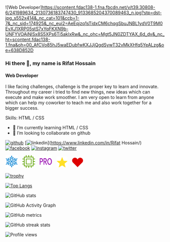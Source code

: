 ![Web Developer]https://scontent.fdac138-1.fna.fbcdn.net/v/t39.30808-6/241989634_2130736183747430_9133685204370089463_n.jpg?stp=dst-jpg_s552x414&_nc_cat=101&ccb=1-7&_nc_sid=174925&_nc_eui2=AeEqjzq1sTidxCM6chqgSbuJNBL1ydV0T9M0EvXJ1XRP05stS7xYqFKXN9b-UNFYVOAjNlSx8S5XPs6Ti5aklxRw&_nc_ohc=Mgt5JN0ZDTYAX_6d_dv&_nc_ht=scontent.fdac138-1.fna&oh=00_AfCVo85hJ5waEDubfwKXJJjQgdSywT32vMkXHfq5YeALzg&oe=638D852D

### Hi there 👋, my name is Rifat Hossain
#### Web Developer


I like facing challenges, challenge is the proper key to learn and innovate. Throughout my career i tried to find new things, new ideas which can execute and make work smoother. I am very open to learn from anyone which can help my coworker to teach me and also work together for a bigger success.

Skills: HTML / CSS

- 🌱 I’m currently learning HTML / CSS 
- 👯 I’m looking to collaborate on github 


[<img src='https://cdn.jsdelivr.net/npm/simple-icons@3.0.1/icons/github.svg' alt='github' height='40'>](https://github.com/rifat091)  [<img src='https://cdn.jsdelivr.net/npm/simple-icons@3.0.1/icons/linkedin.svg' alt='linkedin' height='40'>](https://www.linkedin.com/in/Rifat Hossain/)  [<img src='https://cdn.jsdelivr.net/npm/simple-icons@3.0.1/icons/facebook.svg' alt='facebook' height='40'>](https://www.facebook.com/Rifat)  [<img src='https://cdn.jsdelivr.net/npm/simple-icons@3.0.1/icons/instagram.svg' alt='instagram' height='40'>](https://www.instagram.com/rifathossain.00/)  [<img src='https://cdn.jsdelivr.net/npm/simple-icons@3.0.1/icons/twitter.svg' alt='twitter' height='40'>](https://twitter.com/@RifatHossain80)  

<a href='https://archiveprogram.github.com/'><img src='https://raw.githubusercontent.com/acervenky/animated-github-badges/master/assets/acbadge.gif' width='40' height='40'></a> <a href='https://docs.github.com/en/developers'><img src='https://raw.githubusercontent.com/acervenky/animated-github-badges/master/assets/devbadge.gif' width='40' height='40'></a> <a href='https://github.com/pricing'><img src='https://raw.githubusercontent.com/acervenky/animated-github-badges/master/assets/pro.gif' width='40' height='40'></a> <a href='https://stars.github.com/'><img src='https://raw.githubusercontent.com/acervenky/animated-github-badges/master/assets/starbadge.gif' width='35' height='35'></a> <a href='https://docs.github.com/en/github/supporting-the-open-source-community-with-github-sponsors'><img src='https://raw.githubusercontent.com/acervenky/animated-github-badges/master/assets/sponsorbadge.gif' width='35' height='35'></a> 

[![trophy](https://github-profile-trophy.vercel.app/?username=rifat091)](https://github.com/ryo-ma/github-profile-trophy)

[![Top Langs](https://github-readme-stats.vercel.app/api/top-langs/?username=rifat091)](https://github.com/anuraghazra/github-readme-stats)

![GitHub stats](https://github-readme-stats.vercel.app/api?username=rifat091&show_icons=true&count_private=true)  

![GitHub Activity Graph](https://activity-graph.herokuapp.com/graph?username=rifat091)  

![GitHub metrics](https://metrics.lecoq.io/rifat091)  

![GitHub streak stats](https://streak-stats.demolab.com/?user=rifat091)  

![Profile views](https://gpvc.arturio.dev/rifat091)  

